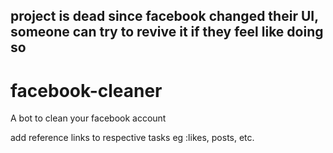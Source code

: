## project is dead since facebook changed their UI, someone can try to revive it if they feel like doing so 
# facebook-cleaner
A bot to clean your facebook account 

add reference links to respective tasks eg :likes, posts, etc. 
